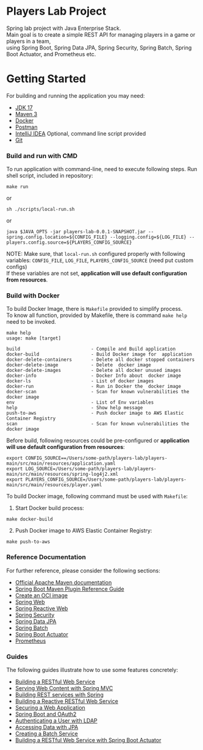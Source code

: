 # Players Lab Project
Spring lab project with Java Enterprise Stack.  
Main goal is to create a simple REST API for managing players in a game or players in a team,  
using Spring Boot, Spring Data JPA, Spring Security, Spring Batch, Spring Boot Actuator, and Prometheus etc.

# Getting Started

For building and running the application you may need:
- [JDK 17](https://www.oracle.com/java/technologies/downloads/#java17)
- [Maven 3](https://maven.apache.org)
- [Docker](https://www.docker.com/)
- [Postman](https://www.postman.com/)
- [IntelliJ IDEA](https://www.jetbrains.com/idea/) Optional, command line script provided
- [Git](https://git-scm.com/)

### Build and run with CMD
To run application with command-line, need to execute following steps.
Run shell script, included in repository:
```shell
make run
```
or
```shell
sh ./scripts/local-run.sh
```
or
```shell
java $JAVA_OPTS -jar players-lab-0.0.1-SNAPSHOT.jar --spring.config.location=${CONFIG_FILE} --logging.config=${LOG_FILE} --players.config.source=${PLAYERS_CONFIG_SOURCE}
```
NOTE: Make sure, that ```local-run.sh``` configured properly with following variables: `CONFIG_FILE`, `LOG_FILE`, `PLAYERS_CONFIG_SOURCE` (need put custom configs)  
If these variables are not set, **application will use default configuration from resources**.

### Build with Docker
To build Docker Image, there is `Makefile` provided to simplify process.   
To know all function, provided by Makefile, there is command `make help` need to be invoked.

```shell
make help                                                                                             
usage: make [target]

build                          - Compile and Build application
docker-build                   - Build Docker image for  application
docker-delete-containers       - Delete all docker stopped containers
docker-delete-image            - Delete  docker image
docker-delete-images           - Delete all docker unused images
docker-info                    - Docker Info about  docker image
docker-ls                      - List of docker images
docker-run                     - Run in Docker the  docker image
docker-scan                    - Scan for known vulnerabilities the  docker image
env                            - List of Env variables
help                           - Show help message
push-to-aws                    - Push docker image to AWS Elastic Container Registry
scan                           - Scan for known vulnerabilities the  docker image

```

Before build, following resources could be pre-configured or **application will use default configuration from resources**:
```shell
export CONFIG_SOURCE==/Users/some-path/players-lab/players-main/src/main/resources/application.yaml   
export LOG_SOURCE=/Users/some-path/players-lab/players-main/src/main/resources/spring-log4j2.xml
export PLAYERS_CONFIG_SOURCE=/Users/some-path/players-lab/players-main/src/main/resources/player.yaml
```
To build Docker image, following command must be used with `Makefile`:

1. Start Docker build process:
```shell
make docker-build
```

2. Push Docker image to AWS Elastic Container Registry:
```shell
make push-to-aws
```

### Reference Documentation
For further reference, please consider the following sections:

* [Official Apache Maven documentation](https://maven.apache.org/guides/index.html)
* [Spring Boot Maven Plugin Reference Guide](https://docs.spring.io/spring-boot/docs/3.3.0/maven-plugin/reference/html/)
* [Create an OCI image](https://docs.spring.io/spring-boot/docs/3.3.0/maven-plugin/reference/html/#build-image)
* [Spring Web](https://docs.spring.io/spring-boot/docs/3.3.0/reference/htmlsingle/index.html#web)
* [Spring Reactive Web](https://docs.spring.io/spring-boot/docs/3.3.0/reference/htmlsingle/index.html#web.reactive)
* [Spring Security](https://docs.spring.io/spring-boot/docs/3.3.0/reference/htmlsingle/index.html#web.security)
* [Spring Data JPA](https://docs.spring.io/spring-boot/docs/3.3.0/reference/htmlsingle/index.html#data.sql.jpa-and-spring-data)
* [Spring Batch](https://docs.spring.io/spring-boot/docs/3.3.0/reference/htmlsingle/index.html#howto.batch)
* [Spring Boot Actuator](https://docs.spring.io/spring-boot/docs/3.3.0/reference/htmlsingle/index.html#actuator)
* [Prometheus](https://docs.spring.io/spring-boot/docs/3.3.0/reference/htmlsingle/index.html#actuator.metrics.export.prometheus)

### Guides
The following guides illustrate how to use some features concretely:

* [Building a RESTful Web Service](https://spring.io/guides/gs/rest-service/)
* [Serving Web Content with Spring MVC](https://spring.io/guides/gs/serving-web-content/)
* [Building REST services with Spring](https://spring.io/guides/tutorials/rest/)
* [Building a Reactive RESTful Web Service](https://spring.io/guides/gs/reactive-rest-service/)
* [Securing a Web Application](https://spring.io/guides/gs/securing-web/)
* [Spring Boot and OAuth2](https://spring.io/guides/tutorials/spring-boot-oauth2/)
* [Authenticating a User with LDAP](https://spring.io/guides/gs/authenticating-ldap/)
* [Accessing Data with JPA](https://spring.io/guides/gs/accessing-data-jpa/)
* [Creating a Batch Service](https://spring.io/guides/gs/batch-processing/)
* [Building a RESTful Web Service with Spring Boot Actuator](https://spring.io/guides/gs/actuator-service/)


